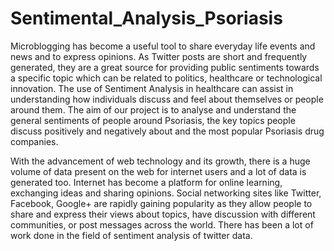# Sentimental_Analysis_Psoriasis
Microblogging has become a useful tool to share everyday life events and news and to express 
opinions. As Twitter posts are short and frequently generated, they are a great source for 
providing public sentiments towards a specific topic which can be related to politics, 
healthcare or technological innovation. The use of Sentiment Analysis in healthcare can assist 
in understanding how individuals discuss and feel about themselves or people around them. 
The aim of our project is to analyse and understand the general sentiments of people around 
Psoriasis, the key topics people discuss positively and negatively about and the most popular 
Psoriasis drug companies.

With the advancement of web technology and its growth, there is a huge volume of data present on the web for internet users and a lot of data is generated too. Internet has become a platform for online learning, exchanging ideas and sharing opinions. Social networking sites like Twitter, Facebook, Google+ are rapidly gaining popularity as they allow people to share and express their views about topics, have discussion with different communities, or post messages across the world. There has been a lot of work done in the field of sentiment analysis of twitter data.

